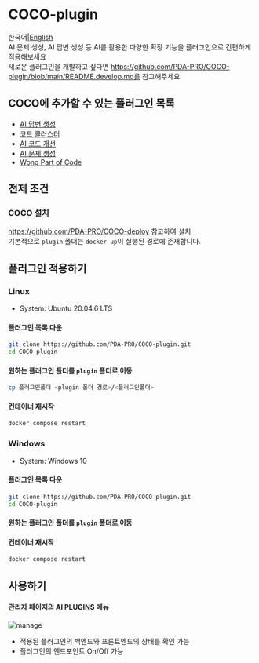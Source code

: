 # COCO-plugin

한국어|[English](https://github.com/PDA-PRO/COCO-plugin/blob/main/README.eng.md)  
AI 문제 생성, AI 답변 생성 등 AI를 활용한 다양한 확장 기능을 플러그인으로 간편하게 적용해보세요  
새로운 플러그인을 개발하고 싶다면 https://github.com/PDA-PRO/COCO-plugin/blob/main/README.develop.md를 참고해주세요

## COCO에 추가할 수 있는 플러그인 목록

- [AI 답변 생성](https://github.com/PDA-PRO/COCO-plugin/tree/main/answer_generation)
- [코드 클러스터](https://github.com/PDA-PRO/COCO-plugin/tree/main/code_cluster)
- [AI 코드 개선](https://github.com/PDA-PRO/COCO-plugin/tree/main/code_improvement)
- [AI 문제 생성](https://github.com/PDA-PRO/COCO-plugin/tree/main/problem_generation)
- [Wong Part of Code](https://github.com/PDA-PRO/COCO-plugin/tree/main/wpc)

## 전제 조건

### COCO 설치

https://github.com/PDA-PRO/COCO-deploy
참고하여 설치  
기본적으로 `plugin` 폴더는 `docker up`이 실행된 경로에 존재합니다.

## 플러그인 적용하기

### Linux

- System: Ubuntu 20.04.6 LTS

#### 플러그인 목록 다운

```bash
git clone https://github.com/PDA-PRO/COCO-plugin.git
cd COCO-plugin
```

#### 원하는 플러그인 폴더를 `plugin` 폴더로 이동

```bash
cp 플러그인폴더 <plugin 폴더 경로>/<플러그인폴더>
```

#### 컨테이너 재시작

```bash
docker compose restart
```

### Windows

- System: Windows 10

#### 플러그인 목록 다운

```bash
git clone https://github.com/PDA-PRO/COCO-plugin.git
cd COCO-plugin
```

#### 원하는 플러그인 폴더를 `plugin` 폴더로 이동

#### 컨테이너 재시작

```powershell
docker compose restart
```

## 사용하기

#### 관리자 페이지의 AI PLUGINS 메뉴

![manage](https://github.com/PDA-PRO/COCO-plugin/assets/80380576/cc8fcf7a-d4c8-4152-a206-107817fcf003)

- 적용된 플러그인의 백엔드와 프론트엔드의 상태를 확인 가능
- 플러그인의 엔드포인트 On/Off 가능
